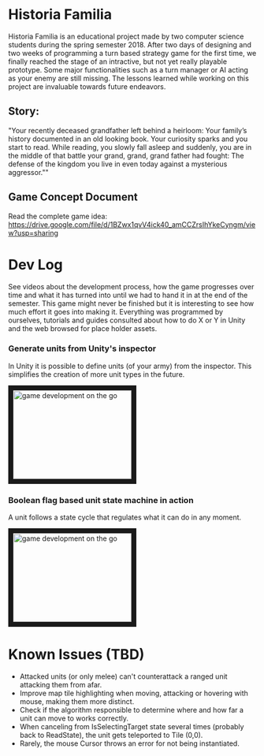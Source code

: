 # Historia Familia  
Historia Familia is an educational project made by two computer science students during the spring semester 2018.
After two days of designing and two weeks of programming a turn based strategy game for the first time, we finally reached the stage of an intractive, but not yet really playable prototype. Some major functionalities such as a turn manager or AI acting as your enemy are still missing. The lessons learned while working on this project are invaluable towards future endeavors.

## Story:
"Your recently deceased grandfather left behind a heirloom: Your family’s history documented in
an old looking book. Your curiosity sparks and you start to read. While reading, you slowly fall
asleep and suddenly, you are in the middle of that battle your grand, grand, grand father had
fought: The defense of the kingdom you live in even today against a mysterious aggressor.""

## Game Concept Document
Read the complete game idea: https://drive.google.com/file/d/1BZwx1qvV4ick40_amCCZrsIhYkeCyngm/view?usp=sharing


# Dev Log
See videos about the development process, how the game progresses over time and what it has turned into until we had to hand it in at the end of the semester. This game might never be finished but it is interesting to see how much effort it goes into making it. Everything was programmed by ourselves, tutorials and guides consulted about how to do X or Y in Unity and the web browsed for place holder assets.


### Generate units from Unity's inspector
In Unity it is possible to define units (of your army) from the inspector. This simplifies the creation of more unit types in the future.

<a href="http://www.youtube.com/watch?feature=player_embedded&v=xPgY7SaGWKs
" target="_blank"><img src="http://img.youtube.com/vi/xPgY7SaGWKs/0.jpg" 
alt="game development on the go" width="240" height="180" border="10" /></a>


### Boolean flag based unit state machine in action
A unit follows a state cycle that regulates what it can do in any moment.

<a href="http://www.youtube.com/watch?feature=player_embedded&v=Q6GGvhfCCB4
" target="_blank"><img src="http://img.youtube.com/vi/Q6GGvhfCCB4/0.jpg" 
alt="game development on the go" width="240" height="180" border="10" /></a>


# Known Issues (TBD)
- Attacked units (or only melee) can't counterattack a ranged unit attacking them from afar.
- Improve map tile highlighting when moving, attacking or hovering with mouse, making them more distinct.
- Check if the algorithm responsible to determine where and how far a unit can move to works correctly.
- When canceling from IsSelectingTarget state several times (probably back to ReadState), the unit gets teleported to Tile (0,0).
- Rarely, the mouse Cursor throws an error for not being instantiated.
